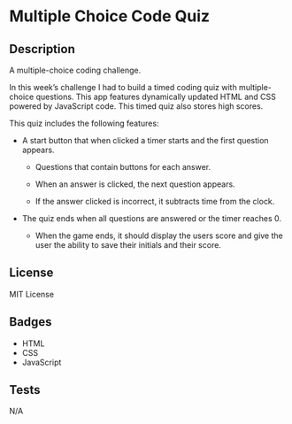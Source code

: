 # Multiple Choice Code Quiz

## Description

A multiple-choice coding challenge.

In this week’s challenge I had to build a timed coding quiz with multiple-choice questions. This app features dynamically updated HTML and CSS powered by JavaScript code. This timed quiz also stores high scores.

This quiz includes the following features:

- A start button that when clicked a timer starts and the first question appears.

  - Questions that contain buttons for each answer.

  - When an answer is clicked, the next question appears.

  - If the answer clicked is incorrect, it subtracts time from the clock.

- The quiz ends when all questions are answered or the timer reaches 0.

  - When the game ends, it should display the users score and give the user the ability to save their initials and their score.

## License

MIT License

## Badges

- HTML
- CSS
- JavaScript

## Tests

N/A
